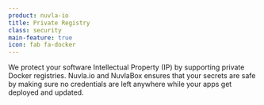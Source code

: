 ```yaml
---
product: nuvla-io
title: Private Registry
class: security
main-feature: true
icon: fab fa-docker
---
```


We protect your software Intellectual Property (IP) by supporting private Docker registries. Nuvla.io and NuvlaBox ensures that your secrets are safe by making sure no credentials are left anywhere while your apps get deployed and updated.
